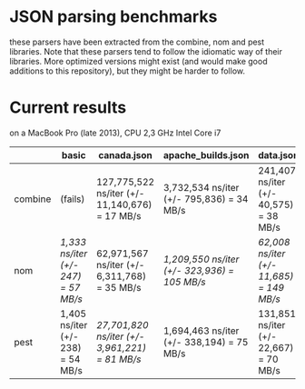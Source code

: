 # JSON parsing benchmarks

these parsers have been extracted from the combine, nom and pest
libraries. Note that these parsers tend to follow the idiomatic
way of their libraries. More optimized versions might exist (and
would make good additions to this repository), but they might
be harder to follow.

# Current results

on a MacBook Pro (late 2013), CPU 2,3 GHz Intel Core i7

|         | basic                             | canada.json |apache_builds.json | data.json |
| ------- | --------------------------------- | ----------- | ----------------- | --------- |
| combine | (fails)                           | 127,775,522 ns/iter (+/- 11,140,676) = 17 MB/s | 3,732,534 ns/iter (+/- 795,836) = 34 MB/s | 241,407 ns/iter (+/- 40,575) = 38 MB/s |
| nom     | *1,333 ns/iter (+/- 247) = 57 MB/s* | 62,971,567 ns/iter (+/- 6,311,768) = 35 MB/s   | *1,209,550 ns/iter (+/- 323,936) = 105 MB/s* | *62,008 ns/iter (+/- 11,685) = 149 MB/s* |
| pest    | 1,405 ns/iter (+/- 238) = 54 MB/s | *27,701,820 ns/iter (+/- 3,961,221) = 81 MB/s*   | 1,694,463 ns/iter (+/- 338,194) = 75 MB/s | 131,851 ns/iter (+/- 22,667) = 70 MB/s |
